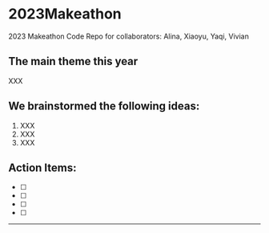 # 2023Makeathon
2023 Makeathon Code Repo for collaborators: Alina, Xiaoyu, Yaqi, Vivian

## The main theme this year

XXX

## We brainstormed the following ideas: 
1. XXX
2. XXX
3. XXX

## Action Items:
- [ ] 
- [ ] 
- [ ] 
- [ ] 

---
